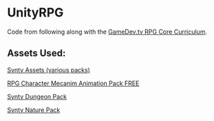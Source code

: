 # UnityRPG

Code from following along with the [GameDev.tv RPG Core Curriculum](https://www.udemy.com/course/unityrpg).
 
## Assets Used:

[Synty Assets (various packs)](https://syntystore.com/)

[RPG Character Mecanim Animation Pack FREE](https://assetstore.unity.com/packages/3d/animations/rpg-character-mecanim-animation-pack-free-65284)

[Synty Dungeon Pack](https://syntystore.com/products/polygon-dungeon-pack)

[Synty Nature Pack](https://syntystore.com/products/polygon-nature-pack)

